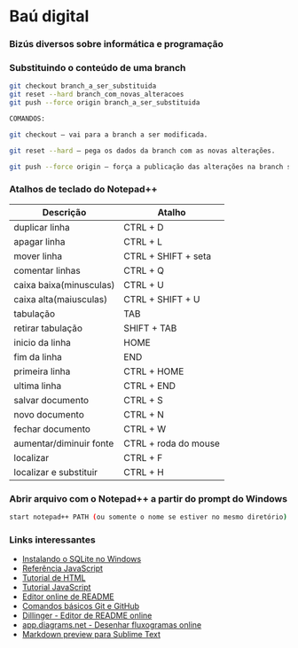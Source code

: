 # Baú digital
### Bizús diversos sobre informática e programação

### Substituindo o conteúdo de uma branch
```sh
git checkout branch_a_ser_substituida
git reset --hard branch_com_novas_alteracoes
git push --force origin branch_a_ser_substituida

COMANDOS:

git checkout — vai para a branch a ser modificada.

git reset --hard — pega os dados da branch com as novas alterações.

git push --force origin — força a publicação das alterações na branch substituída.
```
### Atalhos de teclado do Notepad++
|Descrição| Atalho|
|---------|-------|
| duplicar linha | CTRL + D |
| apagar linha | CTRL + L |
| mover linha | CTRL + SHIFT + seta |
| comentar linhas | CTRL + Q |
| caixa baixa(minusculas) | CTRL + U |
| caixa alta(maiusculas) | CTRL + SHIFT + U |
| tabulação | TAB |
| retirar tabulação | SHIFT + TAB |
| inicio da linha | HOME |
| fim da linha | END |
| primeira linha | CTRL + HOME |
| ultima linha | CTRL + END |
| salvar documento | CTRL + S |
| novo documento | CTRL + N |
| fechar documento | CTRL + W |
| aumentar/diminuir fonte | CTRL + roda do mouse |
| localizar | CTRL + F |
| localizar e substituir | CTRL + H |

### Abrir arquivo com o Notepad++ a partir do prompt do Windows

```sh
start notepad++ PATH (ou somente o nome se estiver no mesmo diretório)
```
### Links interessantes
<ul>
  <li><a href="https://github.com/arataca89/bau/blob/main/instalando_sqlite.md">Instalando o SQLite no Windows</a></li>
  <li><a href="https://developer.mozilla.org/pt-BR/docs/Web/JavaScript/Reference">Referência JavaScript</a></li>
  <li><a href="https://tutorialehtml.com/pt/html-guia-completo-tutorial-html/">Tutorial de HTML</a>  </li>
  <li><a href="https://www.w3schools.com/js/">Tutorial JavaScript</a></li>
  <li><a href="https://readme.so/pt">Editor online de README</a></li>
  <li><a href="https://github.com/Thiago-Nascimento/referencia-git">Comandos básicos Git e GitHub</a.</li>
  <li><a href="https://dillinger.io">Dillinger - Editor de README online</a></li>
  <li><a href="https://app.diagrams.net">app.diagrams.net - Desenhar fluxogramas online</a></li>
  <li><a href="https://packagecontrol.io/packages/MarkdownLivePreview">Markdown preview para Sublime Text</li>  
</ul>          
